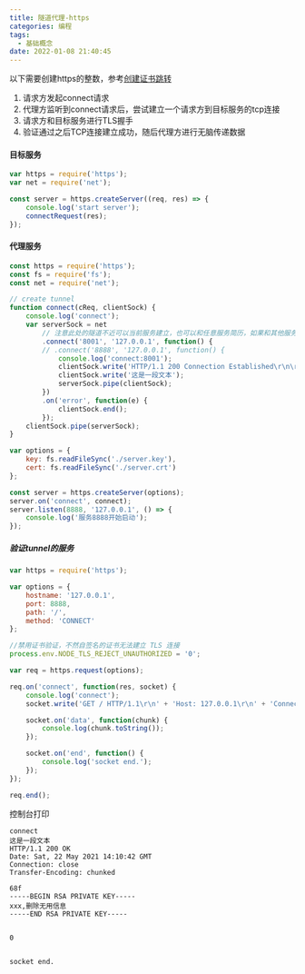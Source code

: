 ```yaml
---
title: 隧道代理-https
categories: 编程
tags:
  - 基础概念
date: 2022-01-08 21:40:45
---
```

以下需要创建https的整数，参考[创建证书跳转](https://www.jianshu.com/p/d600bd2ef440)

1. 请求方发起connect请求
2. 代理方监听到connect请求后，尝试建立一个请求方到目标服务的tcp连接
3. 请求方和目标服务进行TLS握手
4. 验证通过之后TCP连接建立成功，随后代理方进行无脑传递数据

#### 目标服务
```javascript
var https = require('https');
var net = require('net');

const server = https.createServer((req, res) => {
	console.log('start server');
	connectRequest(res);
});
```

#### 代理服务
```javascript
const https = require('https');
const fs = require('fs');
const net = require('net');

// create tunnel
function connect(cReq, clientSock) {
	console.log('connect');
	var serverSock = net
		// 注意此处的隧道不近可以当前服务建立，也可以和任意服务简历，如果和其他服务建立之后，之后的数据通信将不会通过该服务
		.connect('8001', '127.0.0.1', function() {
		// .connect('8888', '127.0.0.1', function() {
			console.log('connect:8001');
			clientSock.write('HTTP/1.1 200 Connection Established\r\n\r\n');
			clientSock.write('这是一段文本');
			serverSock.pipe(clientSock);
		})
		.on('error', function(e) {
			clientSock.end();
		});
	clientSock.pipe(serverSock);
}

var options = {
	key: fs.readFileSync('./server.key'),
	cert: fs.readFileSync('./server.crt')
};

const server = https.createServer(options);
server.on('connect', connect);
server.listen(8888, '127.0.0.1', () => {
	console.log('服务8888开始启动');
});

```

##### 验证tunnel的服务
```javascript
var https = require('https');

var options = {
	hostname: '127.0.0.1',
	port: 8888,
	path: '/',
	method: 'CONNECT'
};

//禁用证书验证，不然自签名的证书无法建立 TLS 连接
process.env.NODE_TLS_REJECT_UNAUTHORIZED = '0';

var req = https.request(options);

req.on('connect', function(res, socket) {
	console.log('connect');
	socket.write('GET / HTTP/1.1\r\n' + 'Host: 127.0.0.1\r\n' + 'Connection: Close\r\n' + '\r\n');

	socket.on('data', function(chunk) {
		console.log(chunk.toString());
	});

	socket.on('end', function() {
		console.log('socket end.');
	});
});

req.end();
```
控制台打印
```(node:27498) Warning: Setting the NODE_TLS_REJECT_UNAUTHORIZED environment variable to '0' makes TLS connections and HTTPS requests insecure by disabling certificate verification.
connect
这是一段文本
HTTP/1.1 200 OK
Date: Sat, 22 May 2021 14:10:42 GMT
Connection: close
Transfer-Encoding: chunked

68f
-----BEGIN RSA PRIVATE KEY-----
xxx,删除无用信息
-----END RSA PRIVATE KEY-----


0


socket end.

